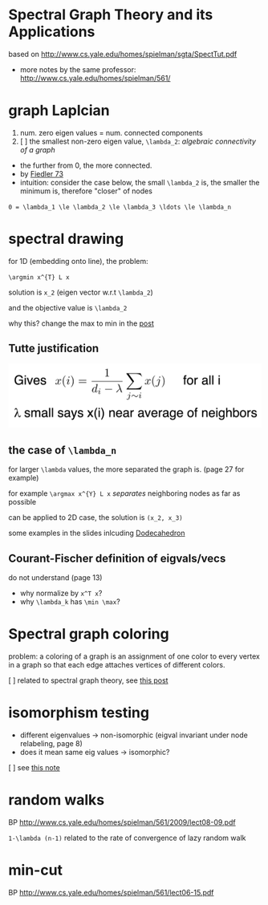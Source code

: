 # Spectral Graph Theory and its Applications

based on http://www.cs.yale.edu/homes/spielman/sgta/SpectTut.pdf

- more notes by the same professor: http://www.cs.yale.edu/homes/spielman/561/


# graph Laplcian

1. num. zero eigen values = num. connected components
2. [ ] the smallest non-zero eigen value, `\lambda_2`: *algebraic connectivity of a graph*
  - the further from 0, the more connected.
  - by [Fiedler 73](http://snap.stanford.edu/class/cs224w-readings/fiedler73connectivity.pdf)
  - intuition: consider the case below, the small `\lambda_2` is, the smaller the minimum is, therefore "closer" of nodes

`0 = \lambda_1 \le \lambda_2 \le \lambda_3 \ldots \le \lambda_n`

# spectral drawing

for 1D (embedding onto line), the problem:

`\argmin x^{T} L x`

solution is `x_2` (eigen vector w.r.t `\lambda_2`)

and the objective value is `\lambda_2`

why this? change the max to min in the [post](https://stats.stackexchange.com/questions/10251/what-is-the-objective-function-of-pca/10256#10256)

## Tutte justification

![](figs/spectral/tutte.png)

## the case of `\lambda_n`

for larger `\lambda` values, the more separated the graph is. (page 27 for example)

for example `\argmax x^{Y} L x` *separates* neighboring nodes as far as possible

can be applied to 2D case, the solution is `(x_2, x_3)`

some examples in the slides inlcuding [Dodecahedron](https://en.wikipedia.org/wiki/Dodecahedron)

## Courant-Fischer definition of eigvals/vecs

do not understand (page 13)

- why normalize by `x^T x`?
- why `\lambda_k` has `\min \max`?


# Spectral graph coloring

problem: a coloring of a graph is an assignment of one color to every vertex in a graph so that each edge
attaches vertices of different colors. 

[ ] related to spectral graph theory, see [this post](http://www.cs.yale.edu/homes/spielman/561/lect03-15.pdf)

# isomorphism testing

- different eigenvalues -> non-isomorphic (eigval invariant under node relabeling, page 8)
- does it mean same eig values -> isomorphic?

[ ] see [this note](http://www.cs.yale.edu/homes/spielman/561/2009/lect22-09.pdf)

# random walks

BP http://www.cs.yale.edu/homes/spielman/561/2009/lect08-09.pdf

`1-\lambda (n-1)` related to the rate of convergence of lazy random walk

# min-cut

BP http://www.cs.yale.edu/homes/spielman/561/lect06-15.pdf
